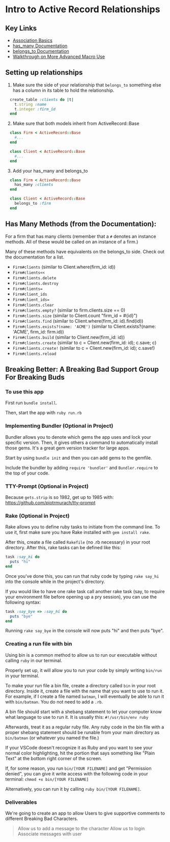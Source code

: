 # Intro to Active Record Relationships

## Key Links

- [Association Basics](https://guides.rubyonrails.org/association_basics.html)
- [has_many Documentation](https://api.rubyonrails.org/v6.1.3.1/classes/ActiveRecord/Associations/ClassMethods.html#method-i-has_many)
- [belongs_to Documentation](https://apidock.com/rails/ActiveRecord/Associations/ClassMethods/belongs_to)
- [Walkthrough on More Advanced Macro Use](https://www.theodinproject.com/paths/full-stack-ruby-on-rails/courses/ruby-on-rails/lessons/active-record-associations)

## Setting up relationships

1. Make sure the side of your relationship that `belongs_to` something else has a column in its table to hold the relationship.
```ruby
  create_table :clients do |t|
    t.string :name
    t.integer :firm_id
  end
```

2. Make sure that both models inherit from ActiveRecord::Base
```ruby
  class Firm < ActiveRecord::Base
    #...
  end

  class Client < ActiveRecord::Base
    #...
  end
```

3. Add your has_many and belongs_to
```ruby
  class Firm < ActiveRecord::Base
    has_many :clients
  end

  class Client < ActiveRecord::Base
    belongs_to :firm
  end
```

## Has Many Methods (from the Documentation):

For a firm that has many clients (remember that a `#` denotes an instance methods. All of these would be called on an instance of a firm.)

Many of these methods have equivalents on the belongs_to side. Check out the documentation for a list.

- `Firm#clients` (similar to Client.where(firm_id: id))
- `Firm#clients<<`
- `Firm#clients.delete`
- `Firm#clients.destroy`
- `Firm#clients=`
- `Firm#client_ids`
- `Firm#client_ids=`
- `Firm#clients.clear`
- `Firm#clients.empty?` (similar to firm.clients.size == 0)
- `Firm#clients.size` (similar to Client.count "firm_id = #{id}")
- `Firm#clients.find` (similar to Client.where(firm_id: id).find(id))
- `Firm#clients.exists?(name: 'ACME')` (similar to Client.exists?(name: 'ACME', firm_id: firm.id))
- `Firm#clients.build` (similar to Client.new(firm_id: id))
- `Firm#clients.create` (similar to c = Client.new(firm_id: id); c.save; c)
- `Firm#clients.create!` (similar to c = Client.new(firm_id: id); c.save!)
- `Firm#clients.reload`

## Breaking Better: A Breaking Bad Support Group For Breaking Buds

### To use this app

First run `bundle install`.

Then, start the app with `ruby run.rb`

### Implementing Bundler (Optional in Project)

Bundler allows you to denote which gems the app uses and lock your specific version. Then, it gives others a command to automatically install those gems. It's a great gem version tracker for large apps.

Start by using `bundle init` and then you can add gems to the gemfile.

Include the bundler by adding `require 'bundler'` and `Bundler.require` to the top of your code.

### TTY-Prompt (Optional in Project)

Because `gets.strip` is so 1982, get up to 1985 with: https://github.com/piotrmurach/tty-prompt

### Rake (Optional in Project)

Rake allows you to define ruby tasks to initiate from the command line. To use it, first make sure you have Rake installed with `gem install rake`.

After this, create a file called `Rakefile` (no .rb necessary) in your root directory. After this, rake tasks can be defined like this:

```ruby
task :say_hi do
  puts "hi"
end
```

Once you've done this, you can run that ruby code by typing `rake say_hi` into the console while in the project's directory.

If you would like to have one rake task call another rake task (say, to require your environment file before opening up a pry session), you can use the following syntax:

```ruby
task :say_bye => :say_hi do
  puts "bye"
end
```

Running `rake say_bye` in the console will now puts "hi" and then puts "bye".

### Creating a run file with bin

Using bin is a common method to allow us to run our executable without calling `ruby` in our terminal.

Properly set up, it will allow you to run your code by simply writing `bin/run` in your terminal.

To make your run file a bin file, create a directory called `bin` in your root directory. Inside it, create a file with the name that you want to use to run it. For example, if I create a file named `batman`, I will eventually be able to run it with `bin/batman`. You do not need to add a `.rb`.

A bin file should start with a shebang statement to let your computer know what language to use to run it. It is usually this: `#!/usr/bin/env ruby`

Afterwards, treat it as a regular ruby file. Any ruby code in the bin file with a proper shebang statement should be runable from your main directory as `bin/batman` (or whatever you named the file.)

If your VSCode doesn't recognize it as Ruby and you want to see your normal color highlighting, hit the portion that says something like "Plain Text" at the bottom right corner of the screen.

If, for some reason, you run `bin/[YOUR FILENAME]` and get "Permission denied", you can give it write access with the following code in your terminal:
```chmod +x bin/[YOUR FILENAME]```

Alternatively, you can run it by calling `ruby bin/[YOUR FILENAME]`.

### Deliverables
We're going to create an app to allow Users to give supportive comments to different Breaking Bad Characters.

<!-- > Create an API service class
> Create a character class
> Create a CLI app that populates the characters, then allows us to see all their names
> Allow us to see more details on each character -->
> Allow us to add a message to the character
> Allow us to login
> Associate messages with user
